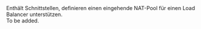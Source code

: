 <Namespace Name="Microsoft.Azure.Management.Network.Fluent.LoadBalancerInboundNatPool.Definition">
  <Docs>
    <summary>Enthält Schnittstellen, definieren einen eingehende NAT-Pool für einen Load Balancer unterstützen.</summary> 
    <remarks>To be added.</remarks>
  </Docs>
</Namespace>
